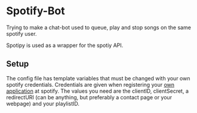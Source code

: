 # Spotify-Bot
Trying to make a chat-bot used to queue, play and stop songs on the same spotify user. 

Spotipy is used as a wrapper for the spotiy API. 

## Setup
The config file has template variables that must be changed with your own spotify credentials. Credentials are given when registering your [own application](https://developer.spotify.com/my-applications/#!/applications) at spotify. The values you need are the clientID, clientSecret, a redirectURI (can be anything, but preferably a contact page or your webpage) and your playlistID. 
